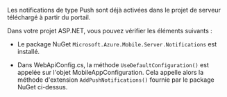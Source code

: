 Les notifications de type Push sont déjà activées dans le projet de serveur téléchargé à partir du portail.

Dans votre projet ASP.NET, vous pouvez vérifier les éléments suivants :

* Le package NuGet `Microsoft.Azure.Mobile.Server.Notifications` est installé.

* Dans WebApiConfig.cs, la méthode `UseDefaultConfiguration()` est appelée sur l'objet MobileAppConfiguration. Cela appelle alors la méthode d'extension `AddPushNotifications()` fournie par le package NuGet ci-dessus.

<!---HONumber=August15_HO8-->